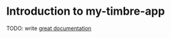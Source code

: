 # Introduction to my-timbre-app

TODO: write [great documentation](http://jacobian.org/writing/what-to-write/)
